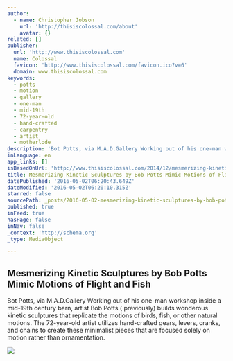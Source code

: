 ```yaml
---
author:
  - name: Christopher Jobson
    url: 'http://thisiscolossal.com/about'
    avatar: {}
related: []
publisher:
  url: 'http://www.thisiscolossal.com'
  name: Colossal
  favicon: 'http://www.thisiscolossal.com/favicon.ico?v=6'
  domain: www.thisiscolossal.com
keywords:
  - potts
  - motion
  - gallery
  - one-man
  - mid-19th
  - 72-year-old
  - hand-crafted
  - carpentry
  - artist
  - motherlode
description: 'Bot Potts, via M.A.D.Gallery Working out of his one-man workshop inside a mid-19th century barn, artist Bob Potts ( previously) builds wonderous kinetic sculptures that replicate the motions of birds, fish, or other natural motions. The 72-year-old artist utilizes hand-crafted gears, levers, cranks, and chains to create these minimalist pieces that are focused solely on motion rather than ornamentation.'
inLanguage: en
app_links: []
isBasedOnUrl: 'http://www.thisiscolossal.com/2014/12/mesmerizing-kinetic-sculptures-by-bob-potts-mimic-motions-of-flight-and-fish/'
title: Mesmerizing Kinetic Sculptures by Bob Potts Mimic Motions of Flight and Fish
datePublished: '2016-05-02T06:20:43.649Z'
dateModified: '2016-05-02T06:20:10.315Z'
starred: false
sourcePath: _posts/2016-05-02-mesmerizing-kinetic-sculptures-by-bob-potts-mimic-motions-of.md
published: true
inFeed: true
hasPage: false
inNav: false
_context: 'http://schema.org'
_type: MediaObject

---
```

<article style=""><h1>Mesmerizing Kinetic Sculptures by Bob Potts Mimic Motions of Flight and Fish</h1><p>Bot Potts, via M.A.D.Gallery Working out of his one-man workshop inside a mid-19th century barn, artist Bob Potts ( previously) builds wonderous kinetic sculptures that replicate the motions of birds, fish, or other natural motions. The 72-year-old artist utilizes hand-crafted gears, levers, cranks, and chains to create these minimalist pieces that are focused solely on motion rather than ornamentation.</p><img src="http://www.thisiscolossal.com/wp-content/uploads/2014/12/potts-og.jpg" /></article>
